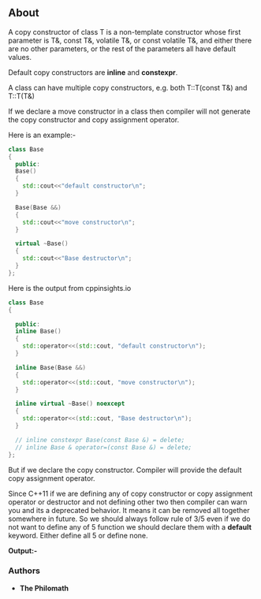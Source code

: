 ## About
A copy constructor of class T is a non-template constructor whose first parameter is T&‍, const T&‍, volatile T&‍, or const volatile T&‍, and either there are no other parameters, or the rest of the parameters all have default values.

Default copy constructors are **inline** and **constexpr**.

A class can have multiple copy constructors, e.g. both T::T(const T&) and T::T(T&)

If we declare a move constructor in a class then compiler will not generate the copy constructor and copy assignment operator.

Here is an example:-
```cpp
class Base
{
  public:
  Base()
  {
    std::cout<<"default constructor\n";
  }

  Base(Base &&)
  {
    std::cout<<"move constructor\n";
  }

  virtual ~Base()
  {
    std::cout<<"Base destructor\n";
  }
};
```
Here is the output from cppinsights.io
```cpp
class Base
{

  public:
  inline Base()
  {
    std::operator<<(std::cout, "default constructor\n");
  }

  inline Base(Base &&)
  {
    std::operator<<(std::cout, "move constructor\n");
  }

  inline virtual ~Base() noexcept
  {
    std::operator<<(std::cout, "Base destructor\n");
  }

  // inline constexpr Base(const Base &) = delete;
  // inline Base & operator=(const Base &) = delete;
};
```

But if we declare the copy constructor. Compiler will provide the default copy assignment operator.

Since C++11 if we are defining any of copy constructor or copy assignment operator or destructor and not defining other two then compiler can warn you and its a deprecated behavior. It means it can be removed all together somewhere in future. So we should always follow rule of 3/5 even if we do not want to define any of 5 function we should declare them with a **default** keyword. Either define all 5 or define none.

**Output:-**

### Authors

* **The Philomath**
